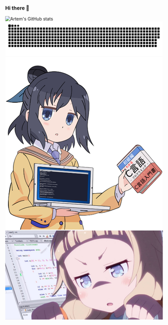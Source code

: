 ### Hi there 👋
![Artem's GitHub stats](https://github-readme-stats.vercel.app/api?username=artem-mamczekno&show_icons=true&theme=gruvbox)
![Snake Commits](https://raw.githubusercontent.com/KntMods/KntMods/output/github-contribution-grid-snake-dark.svg)
<img src="1.png">
<img src="2.jpg">

